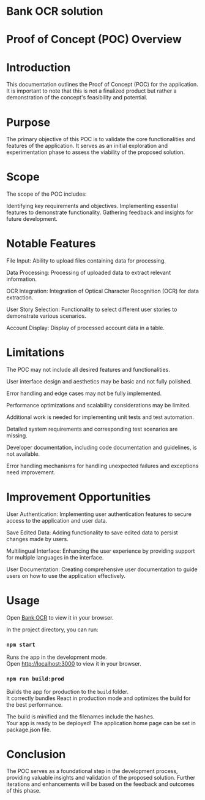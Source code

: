 # Bank OCR solution 

# Proof of Concept (POC) Overview

# Introduction
This documentation outlines the Proof of Concept (POC) for the application. It is important to note that this is not a finalized product but rather a demonstration of the concept's feasibility and potential.

# Purpose
The primary objective of this POC is to validate the core functionalities and features of the application. It serves as an initial exploration and experimentation phase to assess the viability of the proposed solution.

# Scope
The scope of the POC includes:

Identifying key requirements and objectives.
Implementing essential features to demonstrate functionality.
Gathering feedback and insights for future development.

# Notable Features
File Input: Ability to upload files containing data for processing.

Data Processing: Processing of uploaded data to extract relevant information.

OCR Integration: Integration of Optical Character Recognition (OCR) for data extraction.

User Story Selection: Functionality to select different user stories to demonstrate various scenarios.

Account Display: Display of processed account data in a table.

# Limitations
The POC may not include all desired features and functionalities.

User interface design and aesthetics may be basic and not fully polished.

Error handling and edge cases may not be fully implemented.

Performance optimizations and scalability considerations may be limited.

Additional work is needed for implementing unit tests and test automation.

Detailed system requirements and corresponding test scenarios are missing.

Developer documentation, including code documentation and guidelines, is not available.

Error handling mechanisms for handling unexpected failures and exceptions need improvement.

# Improvement Opportunities
User Authentication: Implementing user authentication features to secure access to the application and user data.

Save Edited Data: Adding functionality to save edited data to persist changes made by users.

Multilingual Interface: Enhancing the user experience by providing support for multiple languages in the interface.

User Documentation: Creating comprehensive user documentation to guide users on how to use the application effectively.


# Usage

Open [Bank OCR](http://kviksite.com/bank-ocr/) to view it in your browser.

In the project directory, you can run:

### `npm start`

Runs the app in the development mode.\
Open [http://localhost:3000](http://localhost:3000) to view it in your browser.


### `npm run build:prod`

Builds the app for production to the `build` folder.\
It correctly bundles React in production mode and optimizes the build for the best performance.

The build is minified and the filenames include the hashes.\
Your app is ready to be deployed!
The application home page can be set in package.json file.


# Conclusion
The POC serves as a foundational step in the development process, providing valuable insights and validation of the proposed solution. Further iterations and enhancements will be based on the feedback and outcomes of this phase.


